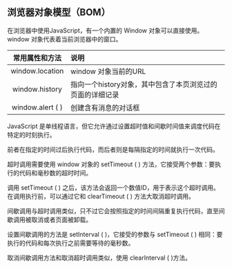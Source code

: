 ##  浏览器对象模型（BOM）

在浏览器中使用JavaScript，有一个内置的 Window 对象可以直接使用。window 对象代表着当前浏览器中的窗口。

| 常用属性和方法     | 说明                                               |
| :--------------: | :------------------------------------------------ |
| window.location  | window 对象当前的URL                                |
| window.history   | 指向一个history对象，其中包含了本页浏览过的页面的详细记录 |
| window.alert ( ) | 创建含有消息的对话框                                 |

JavaScript 是单线程语言，但它允许通过设置超时值和间歇时间值来调度代码在特定的时刻执行。

前者在指定的时间过后执行代码，而后者则是每隔指定的时间就执行一次代码。

超时调用需要使用 window 对象的 setTimeout ( ) 方法，它接受两个参数：要执行的代码和毫秒数的超时时间。

调用 setTimeout ( ) 之后，该方法会返回一个数值ID，用于表示这个超时调用。在调用执行前，可以通过它和 clearTimeout ( ) 方法大取消超时调用。

间歇调用与超时调用类似，只不过它会按照指定的时间间隔重复执行代码，直至间歇调用被取消或者页面被卸载。

设置间歇调用的方法是 setInterval ( )，它接受的参数与 setTimeout ( ) 相同：要执行的代码和每次执行之前需要等待的毫秒数。

取消间歇调用方法和取消超时调用类似，使用 clearInterval ( )方法。
